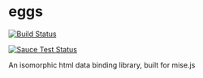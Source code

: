 
eggs
=========

[![Build Status](https://travis-ci.org/misejs/eggs.svg)](https://travis-ci.org/misejs/eggs)

[![Sauce Test Status](https://saucelabs.com/browser-matrix/eggs.svg)](https://saucelabs.com/u/eggs)


An isomorphic html data binding library, built for mise.js
